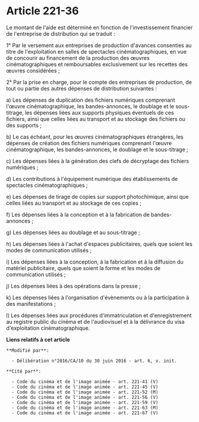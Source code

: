 # Article 221-36

Le montant de l'aide est déterminé en fonction de l'investissement financier de l'entreprise de distribution qui se traduit :

1° Par le versement aux entreprises de production d'avances consenties au titre de l'exploitation en salles de spectacles
cinématographiques, en vue de concourir au financement de la production des œuvres cinématographiques et remboursables
exclusivement sur les recettes des œuvres considérées ; 

2° Par la prise en charge, pour le compte des entreprises de production, de tout ou partie des autres dépenses de
distribution suivantes : 

a) Les dépenses de duplication des fichiers numériques comprenant l'œuvre cinématographique, les bandes-annonces, le doublage
et le sous-titrage, les dépenses liées aux supports physiques éventuels de ces fichiers, ainsi que celles liées au transport
et au stockage des fichiers ou des supports ; 

b) Le cas échéant, pour les œuvres cinématographiques étrangères, les dépenses de création des fichiers numériques comprenant
l'œuvre cinématographique, les bandes-annonces, le doublage et le sous-titrage ; 

c) Les dépenses liées à la génération des clefs de décryptage des fichiers numériques ; 

d) Les contributions à l'équipement numérique des établissements de spectacles cinématographiques ; 

e) Les dépenses de tirage de copies sur support photochimique, ainsi que celles liées au transport et au stockage de ces
copies ; 

f) Les dépenses liées à la conception et à la fabrication de bandes-annonces ; 

g) Les dépenses liées au doublage et au sous-titrage ; 

h) Les dépenses liées à l'achat d'espaces publicitaires, quels que soient les modes de communication utilisés ; 

i) Les dépenses liées à la conception, à la fabrication et à la diffusion du matériel publicitaire, quels que soient la forme
et les modes de communication utilisés ; 

j) Les dépenses liées à des opérations dans la presse ; 

k) Les dépenses liées à l'organisation d'évènements ou à la participation à des manifestations ; 

l) Les dépenses liées aux procédures d'immatriculation et d'enregistrement au registre public du cinéma et de l'audiovisuel
et à la délivrance du visa d'exploitation cinématographique.

**Liens relatifs à cet article**

	**Modifié par**:

	  - Délibération n°2016/CA/10 du 30 juin 2016 - art. 6, v. init.

	**Cité par**:

	  - Code du cinéma et de l'image animée - art. 221-41 (V)
	  - Code du cinéma et de l'image animée - art. 221-45 (V)
	  - Code du cinéma et de l'image animée - art. 221-52 (M)
	  - Code du cinéma et de l'image animée - art. 221-56 (V)
	  - Code du cinéma et de l'image animée - art. 221-59 (V)
	  - Code du cinéma et de l'image animée - art. 221-63 (M)
	  - Code du cinéma et de l'image animée - art. 221-67 (V)
